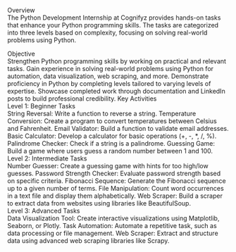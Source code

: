 
Overview<br>
    The Python Development Internship at Cognifyz provides hands-on tasks that enhance your Python programming skills. The tasks are categorized into three levels based on complexity, focusing on solving real-world problems using Python. 
    
Objective<br>
Strengthen Python programming skills by working on practical and relevant tasks.
Gain experience in solving real-world problems using Python for automation, data visualization, web scraping, and more.
Demonstrate proficiency in Python by completing levels tailored to varying levels of expertise.
Showcase completed work through documentation and LinkedIn posts to build professional credibility.
Key Activities<br>
Level 1: Beginner Tasks<br>
String Reversal: Write a function to reverse a string.
Temperature Conversion: Create a program to convert temperatures between Celsius and Fahrenheit.
Email Validator: Build a function to validate email addresses.
Basic Calculator: Develop a calculator for basic operations (+, -, *, /, %).
Palindrome Checker: Check if a string is a palindrome.
Guessing Game: Build a game where users guess a random number between 1 and 100.
Level 2: Intermediate Tasks<br>
Number Guesser: Create a guessing game with hints for too high/low guesses.
Password Strength Checker: Evaluate password strength based on specific criteria.
Fibonacci Sequence: Generate the Fibonacci sequence up to a given number of terms.
File Manipulation: Count word occurrences in a text file and display them alphabetically.
Web Scraper: Build a scraper to extract data from websites using libraries like BeautifulSoup.<br>
Level 3: Advanced Tasks<br>
Data Visualization Tool: Create interactive visualizations using Matplotlib, Seaborn, or Plotly.
Task Automation: Automate a repetitive task, such as data processing or file management.
Web Scraper: Extract and structure data using advanced web scraping libraries like Scrapy.
